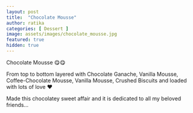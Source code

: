 ```yaml
---
layout: post
title:  "Chocolate Mousse"
author: ratika
categories: [ Dessert ]
image: assets/images/chocolate_mousse.jpg
featured: true
hidden: true
---
```

Chocolate Mousse 😋😋

From top to bottom layered with Chocolate Ganache, Vanilla Mousse, Coffee-Chocolate Mousse, Vanilla Mousse, Crushed Biscuits and loaded with lots of love ♥️

Made this chocolatey sweet affair and it is dedicated to all my beloved friends...

